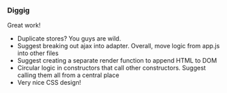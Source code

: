 ### Diggig
Great work!
+ Duplicate stores? You guys are wild.
+ Suggest breaking out ajax into adapter. Overall, move logic from app.js into other files
+ Suggest creating a separate render function to append HTML to DOM
+ Circular logic in constructors that call other constructors. Suggest calling them all from a central place
+ Very nice CSS design!
